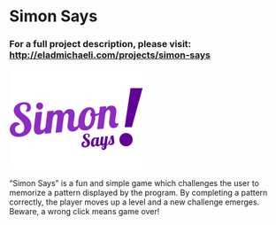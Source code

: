 # Simon Says
### For a full project description, please visit:<br />http://eladmichaeli.com/projects/simon-says

![Simon Says Logo](logo.png?raw=true)

“Simon Says” is a fun and simple game which challenges the user to memorize a pattern displayed by the program. By completing a pattern correctly, the player moves up a level and a new challenge emerges. Beware, a wrong click means game over!
